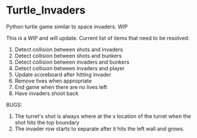 # Turtle_Invaders
Python turtle game similar to space invaders. WIP

This is a WIP and will update.
Current list of items that need to be resolved:
1. Detect collision between shots and invaders
2. Detect collision between shots and bunkers
3. Detect collision between invaders and bunkers
4. Detect collision between invaders and player
5. Update scoreboard after hitting invader
6. Remove lives when appropriate
7. End game when there are no lives left
8. Have invaders shoot back

BUGS:
1. The turret's shot is always where at the x location of the turret when the shot hits the top boundary
2. The invader row starts to separate after it hits the left wall and grows.
